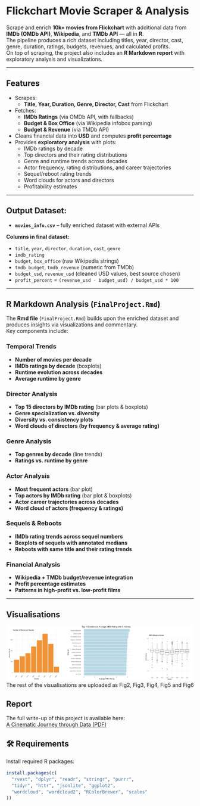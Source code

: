# Flickchart Movie Scraper & Analysis

Scrape and enrich **10k+ movies from Flickchart** with additional data from **IMDb (OMDb API)**, **Wikipedia**, and **TMDb API** — all in **R**.  
The pipeline produces a rich dataset including titles, year, director, cast, genre, duration, ratings, budgets, revenues, and calculated profits.  
On top of scraping, the project also includes an **R Markdown report** with exploratory analysis and visualizations.

---

## Features
- Scrapes:
  - **Title, Year, Duration, Genre, Director, Cast** from Flickchart
- Fetches:
  - **IMDb Ratings** (via OMDb API, with fallbacks)
  - **Budget & Box Office** (via Wikipedia infobox parsing)
  - **Budget & Revenue** (via TMDb API)
- Cleans financial data into **USD** and computes **profit percentage**
- Provides **exploratory analysis** with plots:
  - IMDb ratings by decade
  - Top directors and their rating distributions
  - Genre and runtime trends across decades
  - Actor frequency, rating distributions, and career trajectories
  - Sequel/reboot rating trends
  - Word clouds for actors and directors
  - Profitability estimates

---

## Output Dataset:  
- **`movies_info.csv`** – fully enriched dataset with external APIs  

**Columns in final dataset:**
- `title`, `year`, `director`, `duration`, `cast`, `genre`
- `imdb_rating`
- `budget`, `box_office` (raw Wikipedia strings)
- `tmdb_budget`, `tmdb_revenue` (numeric from TMDb)
- `budget_usd`, `revenue_usd` (cleaned USD values, best source chosen)
- `profit_percent` = `(revenue_usd - budget_usd) / budget_usd * 100`

---

## R Markdown Analysis (`FinalProject.Rmd`)

The **Rmd file** (`FinalProject.Rmd`) builds upon the enriched dataset and produces insights via visualizations and commentary.  
Key components include:

### Temporal Trends
- **Number of movies per decade**
- **IMDb ratings by decade** (boxplots)
- **Runtime evolution across decades**
- **Average runtime by genre**

### Director Analysis
- **Top 15 directors by IMDb rating** (bar plots & boxplots)
- **Genre specialization vs. diversity**
- **Diversity vs. consistency plots**
- **Word clouds of directors (by frequency & average rating)**

### Genre Analysis
- **Top genres by decade** (line trends)
- **Ratings vs. runtime by genre**

### Actor Analysis
- **Most frequent actors** (bar plot)
- **Top actors by IMDb rating** (bar plot & boxplots)
- **Actor career trajectories across decades**
- **Word cloud of actors (frequency & ratings)**

### Sequels & Reboots
- **IMDb rating trends across sequel numbers**
- **Boxplots of sequels with annotated medians**
- **Reboots with same title and their rating trends**

### Financial Analysis
- **Wikipedia + TMDb budget/revenue integration**
- **Profit percentage estimates**
- **Patterns in high-profit vs. low-profit films**

---

## Visualisations

![Visualisation1](Fig1.png)
The rest of the visualisations are uploaded as Fig2, Fig3, Fig4, Fig5 and Fig6

## Report

The full write-up of this project is available here:  
[A Cinematic Journey through Data (PDF)](FinalReport.pdf)



## 🛠 Requirements
Install required R packages:
```r
install.packages(c(
  "rvest", "dplyr", "readr", "stringr", "purrr",
  "tidyr", "httr", "jsonlite", "ggplot2", 
  "wordcloud", "wordcloud2", "RColorBrewer", "scales"
))
